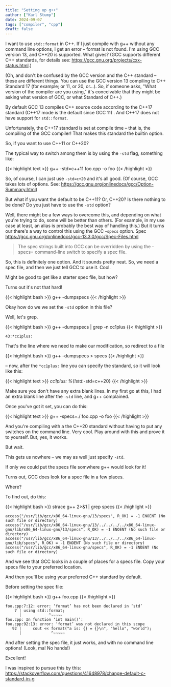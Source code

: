 ```yaml
---
title: "Setting up g++"
author: ["Karl Stump"]
date: 2024-09-07
tags: ["compiler", "cpp"]
draft: false
---
```


I want to use `std::format` in C++. If I just compile with g++ without any command line options, I get
an error &#x2013; format is not found. I'm using GCC version 13, and C++20 is supported. What gives? (GCC
supports different C++ standards, for details see: <https://gcc.gnu.org/projects/cxx-status.html>.)

(Oh, and don't be confused by the GCC version and the C++ standard &#x2013; these are different
things. You can use the GCC version 13 compiling to C++ Standard 17 (for example; or 11, or 20,
or&#x2026;). So, if someone asks, "What version of the compiler are you using," it's conceivable that
they might be asking what version of GCC, or what Standard of C++.)

By default GCC 13 compiles C++ source code according to the C++17 standard (C++17 mode is the default since
GCC 11) . And C++17 does not have support for `std::format`.

Unfortunately, the C++17 standard is set at compile time &#x2013; that is, the compiling of the GCC
compiler! That makes this standard the  builtin option.

So, if you want to use C++11 or C++20?

The typical way to switch among them is by using the `-std` flag, something like:

{{< highlight text >}}
g++ -std=c++11 foo.cpp -o foo
{{< /highlight >}}

So, of course, I can just use `-std=c+20` and it's all good. (Of course, GCC takes lots of options. See: <https://gcc.gnu.org/onlinedocs/gcc/Option-Summary.html>)

But what if you want the default to be C++11? Or, C++20? Is there nothing to be done? Do you just have to use the `-std` option?

Well, there might be a few ways to overcome this, and depending on what you're trying to do, some
will be better than others. (For example, in my use case at least, an alias is probably the best way
of handling this.) But it turns our there's a way to control this using the GCC -`specs` option. Spec
<https://gcc.gnu.org/onlinedocs/gcc-13.3.0/gcc/Spec-Files.html>

> The spec strings built into GCC can be overridden by using the -specs= command-line switch to specify a spec file.

So, this is definitely one option. And it sounds pretty neat. So, we need a spec file, and then we
just tell GCC to use it. Cool.

Might be good to get like a starter spec file, but how?

Turns out it's not that hard!

{{< highlight bash >}}
g++ -dumpspecs
{{< /highlight >}}

Okay how do we we set the `-std` option in this file?

Well, let's grep.

{{< highlight bash >}}
g++ -dumpspecs | grep -n cc1plus
{{< /highlight >}}

```text
43:*cc1plus:
```

That's the line where we need to make our modification, so redirect to a file

{{< highlight bash >}}
g++ -dumpspecs > specs
{{< /highlight >}}

&#x2013; now, after the `*cc1plus:` line you can specify the standard, so it will look like this:

{{< highlight text >}}
*cc1plus:
%{!std*:-std=c++20}
{{< /highlight >}}

Make sure you don't have any extra blank lines. In my first go at this, I had an extra blank line
after the `-std` line, and g++ complained.

Once you've got it set, you can do this:

{{< highlight text >}}
g++ -specs=./<myspecs file> foo.cpp -o foo
{{< /highlight >}}

And you're compiling with a the C++20 standard without having to put any switches on the command
line. Very cool. Play around with this and prove it to yourself. But, yes, it works.

But wait.

This gets us nowhere &#x2013; we may as well just specify `-std`.

If only we could put the specs file somwhere g++ would look for it!

Turns out, GCC does look for a spec file in a few places.

Where?

To find out, do this:

{{< highlight bash >}}
strace g++ 2>&1 | grep specs
{{< /highlight >}}

```text
access("/usr/lib/gcc/x86_64-linux-gnu/13/specs", R_OK) = -1 ENOENT (No such file or directory)
access("/usr/lib/gcc/x86_64-linux-gnu/13/../../../../x86_64-linux-gnu/lib/x86_64-linux-gnu/13/specs", R_OK) = -1 ENOENT (No such file or directory)
access("/usr/lib/gcc/x86_64-linux-gnu/13/../../../../x86_64-linux-gnu/lib/specs", R_OK) = -1 ENOENT (No such file or directory)
access("/usr/lib/gcc/x86_64-linux-gnu/specs", R_OK) = -1 ENOENT (No such file or directory)
```

And we see that GCC looks in a couple of places for a specs file. Copy your specs file to your preferred location.

And then you'll be using your preferred C++ standard by default.

Before setting the spec file:

{{< highlight bash >}}
g++ foo.cpp
{{< /highlight >}}

```text
foo.cpp:7:12: error: ‘format’ has not been declared in ‘std’
    7 | using std::format;
      |            ^~~~~~
foo.cpp: In function ‘int main()’:
foo.cpp:92:13: error: ‘format’ was not declared in this scope
   92 |     cout << format("a is: {} = {}\n", "hello", "world");
      |             ^~~~~~
```

And after setting the spec file, it just works, and with no command line options! (Look, ma! No hands!)

Excellent!

I was inspired to pursue this by this:  <https://stackoverflow.com/questions/41648978/change-default-c-standard-in-g>
